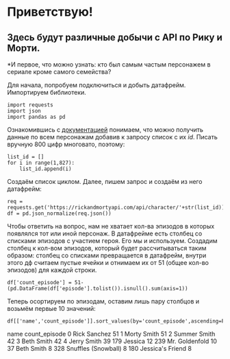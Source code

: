 # Приветствую!
## Здесь будут различные добычи с API по Рику и Морти.
  *И первое, что можно узнать: кто был самым частым персонажем в сериале кроме самого семейства?
  
  Для начала, попробуем подключиться и добыть датафрейм. Импортируем библиотеки.

    import requests
    import json
    import pandas as pd
    
  Ознакомившись с [документацией](https://rickandmortyapi.com/documentation/#get-all-characters) понимаем, что можно получить данные по всем персонажам добавив к запросу список с их *id*. Писать вручную 800 цифр многовато, поэтому:

    list_id = []
    for i in range(1,827):
        list_id.append(i)
    
  Создаём список циклом. Далее, пишем запрос и создаём из него датафрейм:
  
    req = requests.get('https://rickandmortyapi.com/api/character/'+str(list_id))
    df = pd.json_normalize(req.json())
    
Чтобы ответить на вопрос, нам не хватает кол-ва эпизодов в которых появлялся тот или иной персонаж. В датафрейме есть столбец со списками эпизодов с участием героя. Его мы и используем. Создадим столбец к кол-вом эпизодов, который будет рассчитываться таким образом: столбец со списками превращается в датафрейм, внутри этого дф считаем пустые ячейки и отнимаем их от 51 (общее кол-во эпизодов) для каждой строки.

    df['count_episode'] = 51-(pd.DataFrame(df['episode'].tolist()).isnull().sum(axis=1))
    
Теперь осортируем по эпизодам, оставим лишь пару столбцов и возьмём первые 10 значений:

    df[['name','count_episode']].sort_values(by='count_episode',ascending=False).head(10)
    
name	count_episode
0	Rick Sanchez	51
1	Morty Smith	51
2	Summer Smith	42
3	Beth Smith	42
4	Jerry Smith	39
179	Jessica	12
239	Mr. Goldenfold	10
37	Beth Smith	8
328	Snuffles (Snowball)	8
180	Jessica's Friend	8
